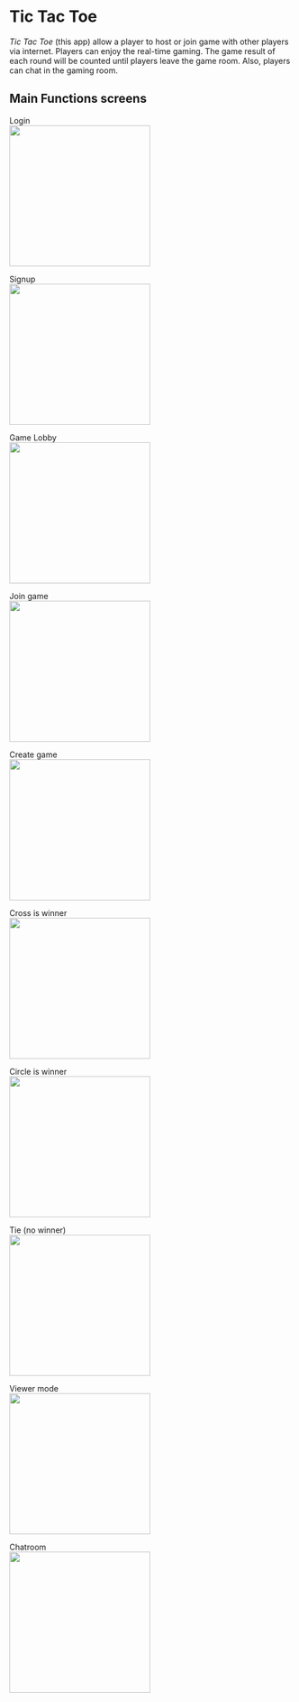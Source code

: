 # Tic Tac Toe
*Tic Tac Toe* (this app) allow a player to host or join game with other players via internet. Players can enjoy the real-time gaming. The game result of each round will be counted until players leave the game room. Also, players can chat in the gaming room. 


## Main Functions screens
Login <br>
<img src="./assets/images/Screen/Login.png" width="250px">

Signup <br>
<img src="./assets/images/Screen/Signup.png" width="250px">

Game Lobby<br>
<img src="./assets/images/Screen/Game_Lobby.png" width="250px">

Join game <br>
<img src="./assets/images/Screen/Join_game.png" width="250px">

Create game<br>
<img src="./assets/images/Screen/Create_game.png" width="250px">

Cross is winner <br>
<img src="./assets/images/Screen/Cross_Win.png" width="250px">

Circle is winner <br>
<img src="./assets/images/Screen/Circle_win.png" width="250px">

Tie (no winner)<br>
<img src="./assets/images/Screen/Tie.png" width="250px">

Viewer mode<br>
<img src="./assets/images/Screen/Viewer.png" width="250px">

Chatroom <br>
<img src="./assets/images/Screen/Chatroom.png" width="250px">



